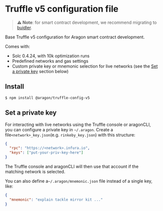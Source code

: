 # Truffle v5 configuration file

> **⚠️  Note**: for smart contract development, we recommend migrating to [buidler](https://buidler.dev/).

Base Truffle v5 configuration for Aragon smart contract development.

Comes with:

- Solc 0.4.24, with 10k optimization runs
- Predefined networks and gas settings
- Custom private key or mnemonic selection for live networks (see the [Set a private key](#set-a-private-key) section below)

## Install

```
$ npm install @aragon/truffle-config-v5
```

## Set a private key

For interacting with live networks using the Truffle console or aragonCLI, you can configure a private key in `~/.aragon`. Create a file`<network>_key.json`(e.g. `rinkeby_key.json`) with this structure:

```json
{
  "rpc": "https://<network>.infura.io",
  "keys": ["put-your-priv-key-here"]
}
```

The Truffle console and aragonCLI will then use that account if the matching network is selected.

You can also define a`~/.aragon/mnemonic.json` file instead of a single key, like:

```json
{
  "mnemonic": "explain tackle mirror kit ..."
}
```
